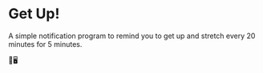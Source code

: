 # Get Up!
A simple notification program to remind you to get up and stretch every 
20 minutes for 5 minutes. 


💽🖥